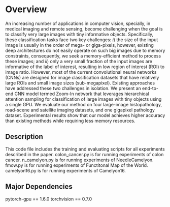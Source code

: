 # Overview
An increasing number of applications in computer vision, specially, in medical imaging and remote sensing, become challenging when the goal is to classify very large images with tiny informative objects. 
Specifically, these classification tasks face two key challenges: $i$) the size of the input image is usually in the order of mega- or giga-pixels, however, existing deep architectures do not easily operate on such big images due to memory constraints, consequently, we seek a memory-efficient method to process these images; and $ii$) only a very small fraction of the input images are informative of the label of interest, resulting in low region of interest (ROI) to image ratio.
However, most of the current convolutional neural networks (CNNs) are designed for image classification datasets that have relatively large ROIs and small image sizes (sub-megapixel).
Existing approaches have addressed these two challenges in isolation.
We present an end-to-end CNN model termed Zoom-In network that leverages hierarchical attention sampling for classification of large images with tiny objects using a single GPU.
We evaluate our method on four large-image histopathology, road-scene and satellite imaging datasets, and one gigapixel pathology dataset.
Experimental results show that our model achieves higher accuracy than existing methods while requiring less memory resources.
## Description
This code file includes the training and evaluating scripts for all experiments described in the paper. 
colon_cancer.py is for running experiments of colon cancer. n_camelyon.py is for running experiments of NeedleCamelyon. fmow.py is for running experiments of Functitonal Map of the World. camelyon16.py is for running experiments of Camelyon16.

## Major Dependencies
pytorch-gpu == 1.6.0
torchvision == 0.7.0 
